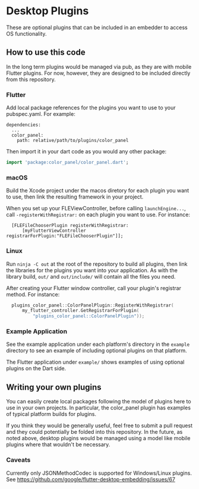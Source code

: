 # Desktop Plugins

These are optional plugins that can be included in an embedder to access OS
functionality.

## How to use this code

In the long term plugins would be managed via pub, as they are with mobile
Flutter plugins. For now, however, they are designed to be included directly
from this repository.

### Flutter

Add local package references for the plugins you want to use to your
pubspec.yaml. For example:

```
dependencies:
  ...
  color_panel:
    path: relative/path/to/plugins/color_panel
```

Then import it in your dart code as you would any other package:
```dart
import 'package:color_panel/color_panel.dart';
```

### macOS

Build the Xcode project under the macos diretory for each plugin you
want to use, then link the resulting framework in your project.

When you set up your FLEViewController, before calling `launchEngine...`,
call `-registerWithRegistrar:` on each plugin you want to use. For
instance:

```objc
  [FLEFileChooserPlugin registerWithRegistrar:
      [myFlutterViewController registrarForPlugin:"FLEFileChooserPlugin"]];
```

### Linux

Run `ninja -C out` at the root of the repository to build all plugins, then
link the libraries for the plugins you want into your application. As with the
library build, `out/` and `out/include/` will contain all the files you need.

After creating your Flutter window controller, call your plugin's registrar
method. For instance:

```cpp
  plugins_color_panel::ColorPanelPlugin::RegisterWithRegistrar(
      my_flutter_controller.GetRegistrarForPlugin(
          "plugins_color_panel::ColorPanelPlugin"));
```

### Example Application

See the example application under each platform's directory in the `example`
directory to see an example of including optional plugins on that platform.

The Flutter application under `example/` shows examples of using
optional plugins on the Dart side.

## Writing your own plugins

You can easily create local packages following the model of plugins here to
use in your own projects. In particular, the color_panel plugin has examples
of typical platform builds for plugins.

If you think they would be generally useful, feel free to submit a pull request
and they could potentially be folded into this repository. In the future, as
noted above, desktop plugins would be managed using a model like mobile
plugins where that wouldn't be necessary.

### Caveats

Currently only JSONMethodCodec is supported for Windows/Linux plugins. See
https://github.com/google/flutter-desktop-embedding/issues/67
